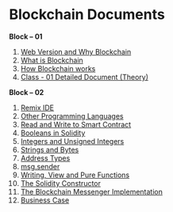 # Blockchain Documents

**Block – 01**
1. <a href="https://docs.google.com/presentation/d/1LAYl2pTa-U62jRkCOB-jH6KRG1nzxFiG/edit?usp=sharing&ouid=107595131211613311242&rtpof=true&sd=true" target="_blank">Web Version and Why Blockchain</a>
2. <a href="https://docs.google.com/presentation/d/1w23cqpJtRuKTBXgrqEODRbc8UA6qsfaR/edit?usp=sharing&ouid=107595131211613311242&rtpof=true&sd=true" target="_blank">What is Blockchain</a>
3. <a href="https://docs.google.com/presentation/d/1fpmQVkj5iVv9ScQpFbxJmaQq1B0y3dpP/edit?usp=sharing&ouid=107595131211613311242&rtpof=true&sd=true" target="_blank">How Blockchain works</a>
4. <a href="https://docs.google.com/document/d/1ebLuy5KpbnFatg3JM8vFmxH98mJTI5q5pfPFNXso0Gw/edit?usp=sharing" target="_blank">Class - 01 Detailed Document (Theory)</a>

**Block – 02**
1. <a href="https://docs.google.com/document/d/1C0hAwvUXlK395gOxAgU_6cmofnAdwCwDTK7cHR5UwwY/edit?usp=sharing" target="_blank">Remix IDE</a>
2. <a href="https://docs.google.com/document/d/1_lCNrIkhMBaob3mV6jqYElZngslk5DmQWs7mFQeF_fU/edit?usp=sharing" target="_blank">Other Programming Languages</a>
3. <a href="https://docs.google.com/document/d/1-AXl_NonxJTABeughX4vh9xDrkX8QUi22N42Ce_cRXc/edit?usp=sharing" target="_blank">Read and Write to Smart Contract</a>
4. <a href="https://docs.google.com/document/d/1T_tC7xl7UipE0iAcWrPiBvyG0iCSsN1SMpGGJ56himU/edit?usp=sharing" target="_blank">Booleans in Solidity</a>
5. <a href="https://docs.google.com/document/d/1cXQXxABRyxb_VdzfIQlTNAk5FKRSuFs9_OWgAzP3KNI/edit?usp=sharing" target="_blank">Integers and Unsigned Integers</a>
6. <a href="https://docs.google.com/document/d/1VhbS2p2kk40gJ0C9wIzf0Db9fdZ4T6CS4_RzbiAXVbM/edit?usp=sharing" target="_blank">Strings and Bytes</a>
7. <a href="https://docs.google.com/document/d/16sRD1GBIXNvbqv2ZMjArKIm965Kc7oUkjAKJBmvZ5SE/edit?usp=sharing" target="_blank">Address Types</a>
8. <a href="https://docs.google.com/document/d/1jk3rCp1yfabBzTgSDCLRQAEdhJLktObFn1FCpeu0hc4/edit?usp=sharing" target="_blank">msg.sender</a>
9. <a href="https://docs.google.com/document/d/1AZmYdUuHO_sBlhPl6FUqe3xOfA3zTr5Xdm0OUWGIxTw/edit?usp=sharing" target="_blank">Writing, View and Pure Functions</a>
10. <a href="https://docs.google.com/document/d/1vUsAJlCx83jOlA3OV5jf1sjIuOhsEGYQCcjFzIf3SS8/edit?usp=sharing" target="_blank">The Solidity Constructor</a>
11. <a href="https://docs.google.com/document/d/1TRAtf4Z8qP-PuUqrXFz9Wc1XqMWCoV37boBqYDJvCcU/edit?usp=sharing" target="_blank">The Blockchain Messenger Implementation</a>
12. <a href="https://docs.google.com/document/d/1DbTMf6NQ6Y2NRVVs-YnQvoR5taeDS0Ga80iQs14W5H4/edit?usp=sharing" target="_blank">Business Case</a>
